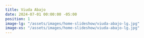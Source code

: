 ```yaml
---
title: Viuda Abajo
date: 2024-07-01 00:00:00 -05:00
position: 1
image-lg: "/assets/images/home-slideshow/viuda-abajo-lg.jpg"
image-xs: "/assets/images/home-slideshow/viuda-abajo-lg.jpg"
---
```


